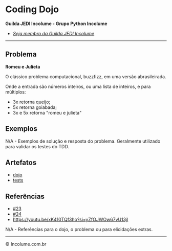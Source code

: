 # Coding Dojo

**Guilda JEDI Incolume - Grupo Python Incolume**

- _[Seja membro da Guilda JEDI Incolume](https://discord.gg/eBNamXVtBW)_

---

## Problema

**Romeu e Julieta**

O clássico problema computacional, buzzfizz, em uma versão abrasileirada.

Onde a entrada são números inteiros, ou uma lista de inteiros, e para múltiplos:

- 3x retorna queijo;
- 5x retorna goiabada;
- 3x e 5x retorna "romeu e julieta"

## Exemplos


N/A - Exemplos de solução e resposta do problema. Geralmente utilizado para validar os testes do TDD.

## Artefatos

- [dojo](./__init__.py)
- [tests](./test_20240518.py)

## Referências
- [#23](https://github.com/incolume-jedi/coding-dojo/issues/23)
- [#24](https://github.com/incolume-jedi/coding-dojo/issues/24)
- https://youtu.be/xK410TQf3ho?si=yZfOJWOw67vU13jl

N/A - Referências para o dojo, o problema ou para elicidações extras.

---

&copy; Incolume.com.br
